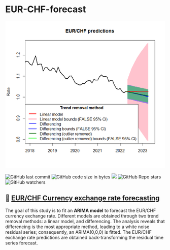 # EUR-CHF-forecast

<p align="center">
<img src="https://github.com/aritzLizoain/EUR-CHF-forecast/blob/main/PRED.png" width="1300"/>
</p>

![GitHub last commit](https://img.shields.io/github/last-commit/aritzLizoain/EUR-CHF-forecast)
![GitHub code size in bytes](https://img.shields.io/github/languages/code-size/aritzLizoain/EUR-CHF-forecast)
[![](https://tokei.rs/b1/github/aritzLizoain/EUR-CHF-forecast?category=lines)](https://github.com/aritzLizoain/EUR-CHF-forecast) 
![GitHub Repo stars](https://img.shields.io/github/stars/aritzLizoain/EUR-CHF-forecast?style=social)
![GitHub watchers](https://img.shields.io/github/watchers/aritzLizoain/EUR-CHF-forecast?style=social)

## :money_with_wings: [EUR/CHF Currency exchange rate forecasting](https://github.com/aritzLizoain/EUR-CHF-forecast/blob/main/Report.pdf)

The goal of this study is to fit an **ARIMA model** to forecast the EUR/CHF currency exchange rate. Different models are obtained through two trend removal methods: a linear model, and differencing. The analysis reveals that differencing is the most appropriate method, leading to a white noise residual series; consequently, an ARIMA(0,0,0) is fitted. The EUR/CHF exchange rate predictions are obtained back-transforming the residual time series forecast.
